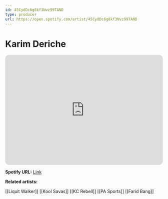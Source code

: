 ```yaml
---
id: 45CydDc6g8kf3Nvz99TAND
type: producer
url: https://open.spotify.com/artist/45CydDc6g8kf3Nvz99TAND
---
```

# Karim Deriche

<iframe style="border-radius:12px" src="https://open.spotify.com/embed/artist/45CydDc6g8kf3Nvz99TAND" width="100%" height="352" frameBorder="0" allowfullscreen="" allow="autoplay; clipboard-write; encrypted-media; fullscreen; picture-in-picture" loading="lazy"></iframe>

**Spotify URL:** [Link](https://open.spotify.com/artist/45CydDc6g8kf3Nvz99TAND)

**Related artists:**

[[Liquit Walker]]
[[Kool Savas]]
[[KC Rebell]]
[[PA Sports]]
[[Farid Bang]]
